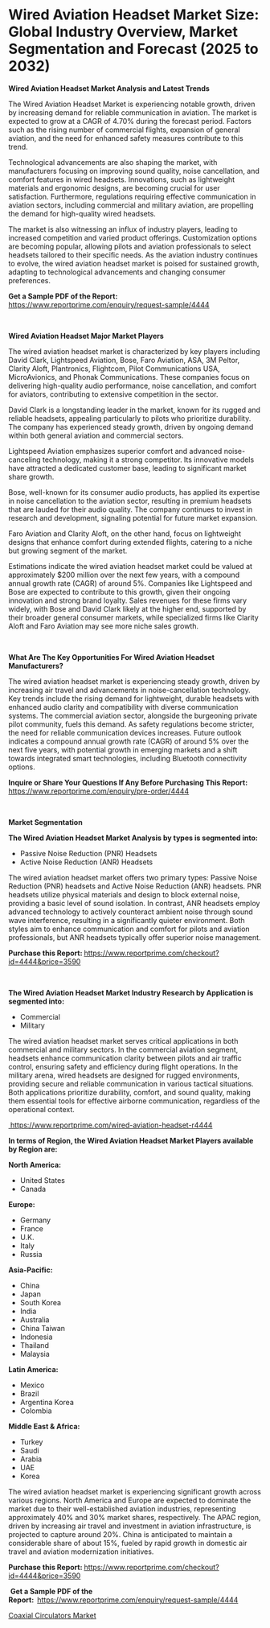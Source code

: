 <p><h1>Wired Aviation Headset Market Size: Global Industry Overview, Market Segmentation and Forecast (2025 to 2032)</h1></p><p><strong>Wired Aviation Headset Market Analysis and Latest Trends</strong></p>
<p><p>The Wired Aviation Headset Market is experiencing notable growth, driven by increasing demand for reliable communication in aviation. The market is expected to grow at a CAGR of 4.70% during the forecast period. Factors such as the rising number of commercial flights, expansion of general aviation, and the need for enhanced safety measures contribute to this trend. </p><p>Technological advancements are also shaping the market, with manufacturers focusing on improving sound quality, noise cancellation, and comfort features in wired headsets. Innovations, such as lightweight materials and ergonomic designs, are becoming crucial for user satisfaction. Furthermore, regulations requiring effective communication in aviation sectors, including commercial and military aviation, are propelling the demand for high-quality wired headsets.</p><p>The market is also witnessing an influx of industry players, leading to increased competition and varied product offerings. Customization options are becoming popular, allowing pilots and aviation professionals to select headsets tailored to their specific needs. As the aviation industry continues to evolve, the wired aviation headset market is poised for sustained growth, adapting to technological advancements and changing consumer preferences.</p></p>
<p><strong>Get a Sample PDF of the Report:&nbsp;</strong> <a href="https://www.reportprime.com/enquiry/request-sample/4444?utm_campaign=2230&utm_medium=2&utm_source=Github&utm_content=ia&utm_term=19032025&utm_id=wired-aviation-headset">https://www.reportprime.com/enquiry/request-sample/4444</a></p>
<p>&nbsp;</p>
<p><strong>Wired Aviation Headset Major Market Players</strong></p>
<p><p>The wired aviation headset market is characterized by key players including David Clark, Lightspeed Aviation, Bose, Faro Aviation, ASA, 3M Peltor, Clarity Aloft, Plantronics, Flightcom, Pilot Communications USA, MicroAvionics, and Phonak Communications. These companies focus on delivering high-quality audio performance, noise cancellation, and comfort for aviators, contributing to extensive competition in the sector.</p><p>David Clark is a longstanding leader in the market, known for its rugged and reliable headsets, appealing particularly to pilots who prioritize durability. The company has experienced steady growth, driven by ongoing demand within both general aviation and commercial sectors.</p><p>Lightspeed Aviation emphasizes superior comfort and advanced noise-canceling technology, making it a strong competitor. Its innovative models have attracted a dedicated customer base, leading to significant market share growth.</p><p>Bose, well-known for its consumer audio products, has applied its expertise in noise cancellation to the aviation sector, resulting in premium headsets that are lauded for their audio quality. The company continues to invest in research and development, signaling potential for future market expansion.</p><p>Faro Aviation and Clarity Aloft, on the other hand, focus on lightweight designs that enhance comfort during extended flights, catering to a niche but growing segment of the market.</p><p>Estimations indicate the wired aviation headset market could be valued at approximately $200 million over the next few years, with a compound annual growth rate (CAGR) of around 5%. Companies like Lightspeed and Bose are expected to contribute to this growth, given their ongoing innovation and strong brand loyalty. Sales revenues for these firms vary widely, with Bose and David Clark likely at the higher end, supported by their broader general consumer markets, while specialized firms like Clarity Aloft and Faro Aviation may see more niche sales growth.</p></p>
<p>&nbsp;</p>
<p><strong>What Are The Key Opportunities For Wired Aviation Headset Manufacturers?</strong></p>
<p><p>The wired aviation headset market is experiencing steady growth, driven by increasing air travel and advancements in noise-cancellation technology. Key trends include the rising demand for lightweight, durable headsets with enhanced audio clarity and compatibility with diverse communication systems. The commercial aviation sector, alongside the burgeoning private pilot community, fuels this demand. As safety regulations become stricter, the need for reliable communication devices increases. Future outlook indicates a compound annual growth rate (CAGR) of around 5% over the next five years, with potential growth in emerging markets and a shift towards integrated smart technologies, including Bluetooth connectivity options.</p></p>
<p><strong>Inquire or Share Your Questions If Any Before Purchasing This Report:</strong> <a href="https://www.reportprime.com/enquiry/pre-order/4444?utm_campaign=2230&utm_medium=2&utm_source=Github&utm_content=ia&utm_term=19032025&utm_id=wired-aviation-headset">https://www.reportprime.com/enquiry/pre-order/4444</a></p>
<p>&nbsp;</p>
<p><strong>Market Segmentation</strong></p>
<p><strong>The Wired Aviation Headset Market Analysis by types is segmented into:</strong></p>
<p><ul><li>Passive Noise Reduction (PNR) Headsets</li><li>Active Noise Reduction (ANR) Headsets</li></ul></p>
<p><p>The wired aviation headset market offers two primary types: Passive Noise Reduction (PNR) headsets and Active Noise Reduction (ANR) headsets. PNR headsets utilize physical materials and design to block external noise, providing a basic level of sound isolation. In contrast, ANR headsets employ advanced technology to actively counteract ambient noise through sound wave interference, resulting in a significantly quieter environment. Both styles aim to enhance communication and comfort for pilots and aviation professionals, but ANR headsets typically offer superior noise management.</p></p>
<p><strong>Purchase this Report:&nbsp;</strong><a href="https://www.reportprime.com/checkout?id=4444&price=3590&utm_campaign=2230&utm_medium=2&utm_source=Github&utm_content=ia&utm_term=19032025&utm_id=wired-aviation-headset">https://www.reportprime.com/checkout?id=4444&price=3590</a></p>
<p>&nbsp;</p>
<p><strong>The Wired Aviation Headset Market Industry Research by Application is segmented into:</strong></p>
<p><ul><li>Commercial</li><li>Military</li></ul></p>
<p><p>The wired aviation headset market serves critical applications in both commercial and military sectors. In the commercial aviation segment, headsets enhance communication clarity between pilots and air traffic control, ensuring safety and efficiency during flight operations. In the military arena, wired headsets are designed for rugged environments, providing secure and reliable communication in various tactical situations. Both applications prioritize durability, comfort, and sound quality, making them essential tools for effective airborne communication, regardless of the operational context.</p></p>
<p><a href="https://www.reportprime.com/wired-aviation-headset-r4444?utm_campaign=2230&utm_medium=2&utm_source=Github&utm_content=ia&utm_term=19032025&utm_id=wired-aviation-headset">&nbsp;https://www.reportprime.com/wired-aviation-headset-r4444</a></p>
<p><strong>In terms of Region, the Wired Aviation Headset Market Players available by Region are:</strong></p>
<p>
    <p> <strong> North America: </strong>
        <ul>
            <li>United States</li>
            <li>Canada</li>
        </ul>
        </p> 
    <p> <strong> Europe: </strong>
        <ul>
            <li>Germany</li>
            <li>France</li>
            <li>U.K.</li>
            <li>Italy</li>
            <li>Russia</li>
        </ul>
        </p> 
    <p> <strong> Asia-Pacific: </strong>
        <ul>
            <li>China</li>
            <li>Japan</li>
            <li>South Korea</li>
            <li>India</li>
            <li>Australia</li>
            <li>China Taiwan</li>
            <li>Indonesia</li>
            <li>Thailand</li>
            <li>Malaysia</li>
        </ul>
        </p> 
    <p> <strong> Latin America: </strong>
        <ul>
            <li>Mexico</li>
            <li>Brazil</li>
            <li>Argentina Korea</li>
            <li>Colombia</li>
        </ul>
        </p> 
    <p> <strong> Middle East & Africa: </strong>
        <ul>
            <li>Turkey</li>
            <li>Saudi</li>
            <li>Arabia</li>
            <li>UAE</li>
            <li>Korea</li>
        </ul>
    </p>
    </p>
<p><p>The wired aviation headset market is experiencing significant growth across various regions. North America and Europe are expected to dominate the market due to their well-established aviation industries, representing approximately 40% and 30% market shares, respectively. The APAC region, driven by increasing air travel and investment in aviation infrastructure, is projected to capture around 20%. China is anticipated to maintain a considerable share of about 15%, fueled by rapid growth in domestic air travel and aviation modernization initiatives.</p></p>
<p><strong>Purchase this Report: </strong><a href="https://www.reportprime.com/checkout?id=4444&price=3590&utm_campaign=2230&utm_medium=2&utm_source=Github&utm_content=ia&utm_term=19032025&utm_id=wired-aviation-headset">https://www.reportprime.com/checkout?id=4444&price=3590</a></p>
<p>&nbsp;<strong>Get a Sample PDF of the Report:&nbsp;&nbsp;</strong><a href="https://www.reportprime.com/enquiry/request-sample/4444?utm_campaign=2230&utm_medium=2&utm_source=Github&utm_content=ia&utm_term=19032025&utm_id=wired-aviation-headset">https://www.reportprime.com/enquiry/request-sample/4444</a></p>
<p><strong></strong></p>
<p><p><a href="https://github.com/arionmp/Market-Research-Report-List-5/blob/main/coaxial-circulators-market.md?utm_campaign=2230&utm_medium=2&utm_source=Github&utm_content=ia&utm_term=19032025&utm_id=wired-aviation-headset">Coaxial Circulators Market</a></p></p>